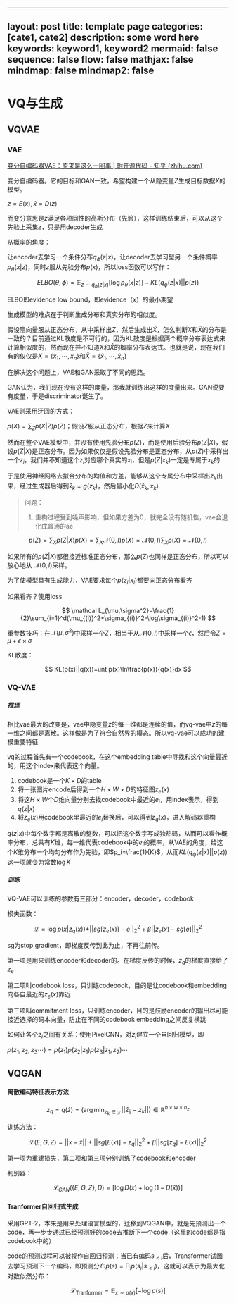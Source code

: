 

---
layout: post
title: template page
categories: [cate1, cate2]
description: some word here
keywords: keyword1, keyword2
mermaid: false
sequence: false
flow: false
mathjax: false
mindmap: false
mindmap2: false
---

# VQ与生成

## VQVAE

### VAE

[变分自编码器VAE：原来是这么一回事 | 附开源代码 - 知乎 (zhihu.com)](https://zhuanlan.zhihu.com/p/34998569)

变分自编码器。它的目标和GAN一致，希望构建一个从隐变量$Z$生成目标数据$X$的模型。

$z=E(x), \hat x=D(z)$

而变分意思是$z$满足各项同性的高斯分布（先验），这样训练结束后，可以从这个先验上采集$z$，只是用decoder生成

从概率的角度：

让encoder去学习一个条件分布$q_\phi(z|x)$，让decoder去学习型另一个条件概率$p_\theta(x|z)$，同时$z$服从先验分布$p(x)$，所以loss函数可以写作：

$$
ELBO(\theta,\phi)=\mathbb E_{z\sim q_\phi(z|x)}[\log p_\theta(x|z)]-KL(q_\phi(z|x)||p(z))
$$

ELBO即evidence low bound，即evidence（$x$）的最小期望

生成模型的难点在于判断生成分布和真实分布的相似度。

假设隐向量服从正态分布，从中采样出$Z$，然后生成出$\hat X$，怎么判断$X$和$\hat X$的分布是一致的？目前通过KL散度是不可行的，因为KL散度是根据两个概率分布表达式来计算相似度的，然而现在并不知道$X$和$\hat X$的概率分布表达式。也就是说，现在我们有的仅仅是$X=\{x_1,\cdots,x_n\}$和$\hat X=\{\hat x_1,\cdots,\hat x_n\}$

在解决这个问题上，VAE和GAN采取了不同的思路。

GAN认为，我们现在没有这样的度量，那我就训练出这样的度量出来。GAN说要有度量，于是discriminator诞生了。

VAE则采用迂回的方式：

$p(X)=\sum_Zp(X|Z)p(Z)$；假设$Z$服从正态分布，根据$Z$来计算$X$

然而在整个VAE模型中，并没有使用先验分布$p(Z)$，而是使用后验分布$p(Z|X)$，假设$p(Z|X)$是正态分布。因为如果仅仅是假设先验分布是正态分布，从$p(Z)$中采样出一个$z_i$，我们并不知道这个$z_i$对应哪个真实的$x_i$，但是$p(Z|x_k)$一定是专属于$x_k$的

于是使用神经网络去拟合分布的均值和方差，能够从这个专属分布中采样出$z_k$出来，经过生成器后得到$\hat x_k=g(z_k)$，然后最小化$D(\hat x_k,x_k)$

> 问题：
>
> 1. 重构过程受到噪声影响，但如果方差为0，就完全没有随机性，vae会退化成普通的ae

$$
p(Z)=\sum_Xp(Z|X)p(X)=\sum_X\mathcal N(0,I)p(X)=\mathcal N(0,I)\sum_Xp(X)=\mathcal N(0,I)
$$

如果所有的$p(Z|X)$都很接近标准正态分布，那么$p(Z)$也同样是正态分布，所以可以放心地从 $\mathcal N(0,I)$采样。

为了使模型具有生成能力，VAE要求每个$p(z_i|x_i)$都要向正态分布看齐

如果看齐？使用loss

$$
\mathcal L_{\mu,\sigma^2}=\frac{1}{2}\sum_{i=1}^d(\mu_{(i)}^2+\sigma_{(i)}^2-\log\sigma_{(i)}^2-1)
$$

重参数技巧：在$\mathcal N(\mu,\sigma^2)$中采样一个$Z$，相当于从$\mathcal N(0,I)$中采样一个$\epsilon$，然后令$Z=\mu+\epsilon\times\sigma$

KL散度：

$$
KL(p(x)||q(x))=\int p(x)\ln\frac{p(x)}{q(x)}dx
$$

### VQ-VAE

##### 推理

相比vae最大的改变是，vae中隐变量$z$的每一维都是连续的值，而vq-vae中$z$的每一维之间都是离散。这样做是为了符合自然界的模态。所以vq-vae可以成功的建模重要特征

vq的过程首先有一个codebook，在这个embedding table中寻找和这个向量最近的，用这个index来代表这个向量。

1. codebook是一个$K\times D$的table
2. 将一张图片encode后得到一个$H\times W\times D$的特征图$z_e(x)$
3. 将这$H\times W$个$D$维向量分别去找codebook中最近的$e_i$，用index表示，得到$q(z|x)$
4. 将$z_e(x)$用codebook里最近的$e_i$替换后，可以得到$z_q(x)$，进入解码器重构

$q(z|x)$中每个数字都是离散的整数，可以把这个数字写成独热码，从而可以看作概率分布，总共有$K$维，每一维代表codebook中的$e_i$的概率，从VAE的角度，给这个$K$维分布一个均匀分布作为先验，即$p_i=\frac{1}{K}$，从而$KL(q_\phi(z|x)||p(z))$这一项就变为常数$\log K$

##### 训练

VQ-VAE可以训练的参数有三部分：encoder，decoder，codebook

损失函数：

$$
\mathcal L=\log p(x|z_q(x))+||sg[z_e(x)]-e||^2_2+\beta||z_e(x)-sg[e]||^2_2
$$

sg为stop gradient，即梯度反传到此为止，不再往前传。

第一项是用来训练encoder和decoder的。在梯度反传的时候，$z_q$的梯度直接给了$z_e$

第二项叫codebook loss，只训练codebook，目的是让codebook和embedding向各自最近的$z_e(x)$靠近

第三项叫commitment loss，只训练encoder，目的是鼓励encoder的输出尽可能接近选择的码本向量，防止在不同的codebook embedding之间反复横跳

如何让各个$z_i$之间有关系：使用PixelCNN，对$z_i$建立一个自回归模型，即

$p(z_1,z_2,z_3\cdots)=p(z_1)p(z_2|z_1)p(z_3|z_1,z_2)\cdots$

## VQGAN

#### 离散编码特征表示方法

$$
z_q=q(\hat z)=(\arg\min_{z_k\in\mathcal Z}||\hat z_{ij}-z_k||)\in\mathbb R^{h\times w\times n_z}
$$

训练方法：

$$
\mathcal L(E,G,Z)=||x-\hat x||+||sg[E(x)]-z_q||^2_2+\beta||sg[z_q]-E(x)||^2_2
$$

第一项为重建损失，第二项和第三项分别训练了codebook和encoder

判别器：

$$
\mathcal L_{GAN}(\{E,G,Z\},D)=[\log D(x)+\log(1-D(\hat x))]
$$

#### Tranformer自回归式生成

采用GPT-2，本来是用来处理语言模型的，迁移到VQGAN中，就是先预测出一个code，再一步步通过已经预测好的code去推断下一个code（这里的code都是指codebook中的）

code的预测过程可以被视作自回归预测：当已有编码$s_{<i}$后，Transformer试图去学习预测下一个编码，即预测分布$p(s)=\prod_i p(s_i|s_{<i})$，这就可以表示为最大化对数似然分布：

$$
\mathcal L_\text{Tranformer}=\mathbb E_{x\sim p(x)}[-\log p(s)]
$$
